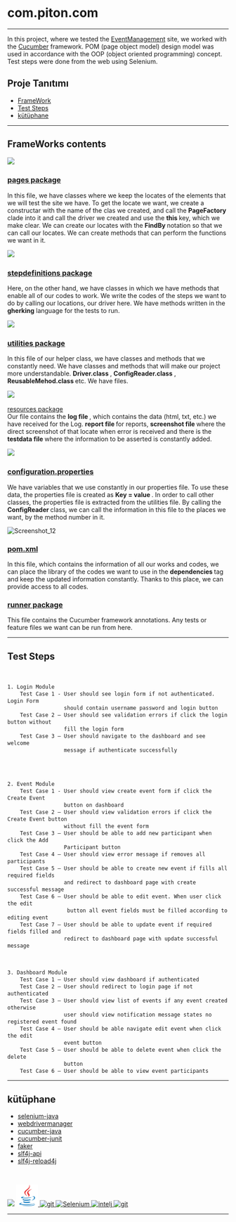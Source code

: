 # com.piton.com
<hr/>

In this project, where we tested the [EventManagement](https://e2e-assessment.piton.com.tr) site, we worked with the [Cucumber]() framework. POM (page object model) design model was used in accordance with the OOP (object oriented programming) concept. Test steps were done from the web using Selenium.

## Proje  Tanıtımı

- [FrameWork](#FrameWorks-contents)
- [Test Steps](#Test-Steps)
- [kütüphane](#kütüphane)





 <hr/>

## FrameWorks contents

![](C:/Users/Lenovo/Desktop/ss/Screenshot_1.jpg)
<br/>

### [pages package](https://github.com/clgnmmr/com.A101.FinalCase/blob/master/com.HepsiBurada.TestNG/src/test/java/pages/HepsiBuradaPage.java) <br/>
In this file, we have classes where we keep the locates of the elements that we will test the site we have.
To get the locate we want, we create a constructar with the name of the clas we created, and call the <b>PageFactory </b> clade into it and call the driver we created and use the <b> this </b> key, which we make clear. We can create our locates with the <b> FindBy </b> notation so that we can call our locates. We can create methods that can perform the functions we want in it.

![](C:/Users/Lenovo/Desktop/ss/Screenshot_2.jpg)

### [stepdefinitions package](https://github.com/clgnmmr/com.A101.FinalCase/blob/master/com.HepsiBurada.TestNG/src/test/java/tests/HepsiBuradaTest.java) <br/>
Here, on the other hand, we have classes in which we have methods that enable all of our codes to work. We write the codes of the steps we want to do by calling our locations, our driver here.
We have methods written in the <b> gherking</b> language for the tests to run.

![](C:/Users/Lenovo/Desktop/ss/Screenshot_3.jpg)

### [utilities package](https://github.com/clgnmmr/com.A101.FinalCase/tree/master/com.HepsiBurada.TestNG/src/test/java/utilities) <br/>
In this file of our helper class, we have classes and methods that we constantly need. We have classes and methods that will make our project more understandable.
<b> Driver.class </b> , <b> ConfigReader.class</b> , <b> ReusableMehod.class </b> etc. We have files.

![](C:/Users/Lenovo/Desktop/ss/Screenshot_4.jpg)

 [resources package](https://github.com/clgnmmr/com.A101.FinalCase/tree/master/com.HepsiBurada.TestNG/src/test/resources) <br/>
 Our file contains the <b> log file </b>, which contains the data (html, txt, etc.) we have received for the Log. <b> report file </b> for reports, <b> screenshot file </b> where the direct screenshot of that locate when error is received
 and there is the <b>testdata file </b> where the information to be asserted is constantly added.

![](C:/Users/Lenovo/Desktop/ss/Screenshot_5.jpg)

###  [configuration.properties](https://github.com/clgnmmr/com.A101.FinalCase/blob/master/com.HepsiBurada.TestNG/configuration.properties)
We have variables that we use constantly in our properties file. To use these data, the properties file is created as <b> Key = value </b>. In order to call other classes, the properties file is extracted from the utilities file.
By calling the <b> ConfigReader </b> class, we can call the information in this file to the places we want, by the method number in it.

![Screenshot_12](https://user-images.githubusercontent.com/101714396/200138192-5f420192-03e9-4795-8d36-3d124b5ef725.jpg)

### [pom.xml](https://github.com/clgnmmr/com.A101.FinalCase/blob/master/com.HepsiBurada.TestNG/pom.xml)

In this file, which contains the information of all our works and codes, we can place the library of the codes we want to use in the <b> dependencies </b> tag and keep the updated information constantly.
Thanks to this place, we can provide access to all codes.

### [runner package](https://github.com/clgnmmr/com.A101.FinalCase/blob/master/com.HepsiBurada.TestNG/src/hepsiburadaTest.xml)
This file contains the Cucumber framework annotations.
Any tests or feature files we want can be run from here.

<hr/>

## Test Steps

<br/>

```
1. Login Module
    Test Case 1 - User should see login form if not authenticated. Login Form
                  should contain username password and login button
    Test Case 2 – User should see validation errors if click the login button without
                  fill the login form
    Test Case 3 – User should navigate to the dashboard and see welcome
                  message if authenticate successfully


```


<br/>

```
2. Event Module
    Test Case 1 - User should view create event form if click the Create Event
                  button on dashboard
    Test Case 2 – User should view validation errors if click the Create Event button
                  without fill the event form
    Test Case 3 – User should be able to add new participant when click the Add
                  Participant button
    Test Case 4 – User should view error message if removes all participants
    Test Case 5 – User should be able to create new event if fills all required fields
                  and redirect to dashboard page with create successful message
    Test Case 6 – User should be able to edit event. When user click the edit
                   button all event fields must be filled according to editing event
    Test Case 7 – User should be able to update event if required fields filled and
                  redirect to dashboard page with update successful message
```

<br/>

```
3. Dashboard Module
    Test Case 1 – User should view dashboard if authenticated
    Test Case 2 – User should redirect to login page if not authenticated
    Test Case 3 – User should view list of events if any event created otherwise
                  user should view notification message states no registered event found
    Test Case 4 – User should be able navigate edit event when click the edit
                  event button
    Test Case 5 – User should be able to delete event when click the delete
                  button
    Test Case 6 – User should be able to view event participants

```
<hr/>


## kütüphane <br/>

- [selenium-java](https://mvnrepository.com/artifact/org.seleniumhq.selenium/selenium-java)
- [webdrivermanager](https://mvnrepository.com/artifact/io.github.bonigarcia/webdrivermanager)
- [cucumber-java](https://mvnrepository.com/artifact/org.testng/testng)
- [cucumber-junit](https://mvnrepository.com/artifact/com.aventstack/extentreports)
- [faker](https://mvnrepository.com/artifact/com.aventstack/extentreports)
- [slf4j-api](https://mvnrepository.com/artifact/org.slf4j/slf4j-api)
- [slf4j-reload4j](https://mvnrepository.com/artifact/org.slf4j/slf4j-reload4j)

<br/>


![](C:/Users/Lenovo/Desktop/ss/Screenshot_7.jpg)
<a href="https://www.java.com" target="_blank" rel="noreferrer"> <img src="https://raw.githubusercontent.com/devicons/devicon/master/icons/java/java-original.svg" alt="java" width="50" height="50"/> </a>
<a href="https://git-scm.com/" target="_blank" rel="noreferrer"> <img src="https://www.vectorlogo.zone/logos/git-scm/git-scm-icon.svg" alt="git" width="40" height="40"/> </a>
<a href="https://www.selenium.com" target="_blank" rel="noreferrer"> <img src="https://camo.githubusercontent.com/4b95df4d6ca7a01afc25d27159804dc5a7d0df41d8131aaf50c9f84847dfda21/68747470733a2f2f73656c656e69756d2e6465762f696d616765732f73656c656e69756d5f6c6f676f5f7371756172655f677265656e2e706e67" alt="Selenium" width="50" height="50"/> </a>
<a href="https://www.intelj.com" target="_blank" rel="noreferrer"> <img src="https://encrypted-tbn0.gstatic.com/images?q=tbn:ANd9GcQak-N8W03mK25slV1lwM80i0y1obRPPJOaLA&usqp=CAU" alt="intelj" width="80" height="40"/> </a>
<a href="https://www.maven.com" target="_blank" rel="noreferrer"> <img src="https://koraypeker.com/wp-content/uploads/2018/06/1_xsrKVt69q3JsZzLD-ldekQ.jpeg" alt="git" width="100" height="40"/> </a>

<hr/>
